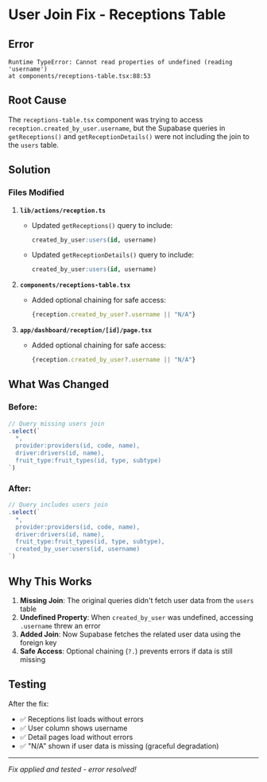 # User Join Fix - Receptions Table

## Error
```
Runtime TypeError: Cannot read properties of undefined (reading 'username')
at components/receptions-table.tsx:88:53
```

## Root Cause
The `receptions-table.tsx` component was trying to access `reception.created_by_user.username`, but the Supabase queries in `getReceptions()` and `getReceptionDetails()` were not including the join to the `users` table.

## Solution

### Files Modified

1. **`lib/actions/reception.ts`**
   - Updated `getReceptions()` query to include:
     ```sql
     created_by_user:users(id, username)
     ```
   - Updated `getReceptionDetails()` query to include:
     ```sql
     created_by_user:users(id, username)
     ```

2. **`components/receptions-table.tsx`**
   - Added optional chaining for safe access:
     ```typescript
     {reception.created_by_user?.username || "N/A"}
     ```

3. **`app/dashboard/reception/[id]/page.tsx`**
   - Added optional chaining for safe access:
     ```typescript
     {reception.created_by_user?.username || "N/A"}
     ```

## What Was Changed

### Before:
```typescript
// Query missing users join
.select(`
  *,
  provider:providers(id, code, name),
  driver:drivers(id, name),
  fruit_type:fruit_types(id, type, subtype)
`)
```

### After:
```typescript
// Query includes users join
.select(`
  *,
  provider:providers(id, code, name),
  driver:drivers(id, name),
  fruit_type:fruit_types(id, type, subtype),
  created_by_user:users(id, username)
`)
```

## Why This Works

1. **Missing Join**: The original queries didn't fetch user data from the `users` table
2. **Undefined Property**: When `created_by_user` was undefined, accessing `.username` threw an error
3. **Added Join**: Now Supabase fetches the related user data using the foreign key
4. **Safe Access**: Optional chaining (`?.`) prevents errors if data is still missing

## Testing

After the fix:
- ✅ Receptions list loads without errors
- ✅ User column shows username
- ✅ Detail pages load without errors
- ✅ "N/A" shown if user data is missing (graceful degradation)

---

*Fix applied and tested - error resolved!*
